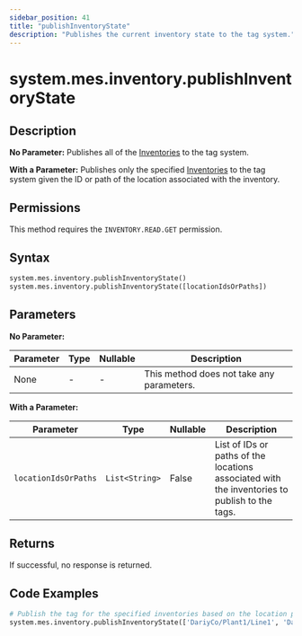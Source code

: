 ```yaml
---
sidebar_position: 41
title: "publishInventoryState"
description: "Publishes the current inventory state to the tag system."
---
```


# system.mes.inventory.publishInventoryState

## Description

**No Parameter:** Publishes all of the [Inventories](../../data-model/inventory-model/inventory) to the tag system.

**With a Parameter:** Publishes only the specified [Inventories](../../data-model/inventory-model/inventory) to the tag system given
the ID or path of the location associated with the inventory.


## Permissions

This method requires the `INVENTORY.READ.GET` permission.

## Syntax

```python
system.mes.inventory.publishInventoryState()
system.mes.inventory.publishInventoryState([locationIdsOrPaths])
```

## Parameters

**No Parameter:**

| Parameter | Type | Nullable | Description                               |
|-----------|------|----------|-------------------------------------------|
| None      | -    | -        | This method does not take any parameters. |

**With a Parameter:**

| Parameter            | Type           | Nullable | Description                                                                                   |
|----------------------|----------------|----------|-----------------------------------------------------------------------------------------------|
| `locationIdsOrPaths` | `List<String>` | False    | List of IDs or paths of the locations associated with the inventories to publish to the tags. |

## Returns

If successful, no response is returned.

## Code Examples

```python
# Publish the tag for the specified inventories based on the location path
system.mes.inventory.publishInventoryState(['DariyCo/Plant1/Line1', 'DariyCo/Plant1/Line2'])
```
